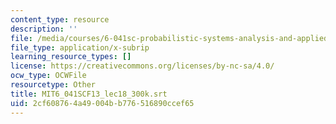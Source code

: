```yaml
---
content_type: resource
description: ''
file: /media/courses/6-041sc-probabilistic-systems-analysis-and-applied-probability-fall-2013/2cf608764a49004bb776516890ccef65_MIT6_041SCF13_lec18_300k.srt
file_type: application/x-subrip
learning_resource_types: []
license: https://creativecommons.org/licenses/by-nc-sa/4.0/
ocw_type: OCWFile
resourcetype: Other
title: MIT6_041SCF13_lec18_300k.srt
uid: 2cf60876-4a49-004b-b776-516890ccef65
---
```

